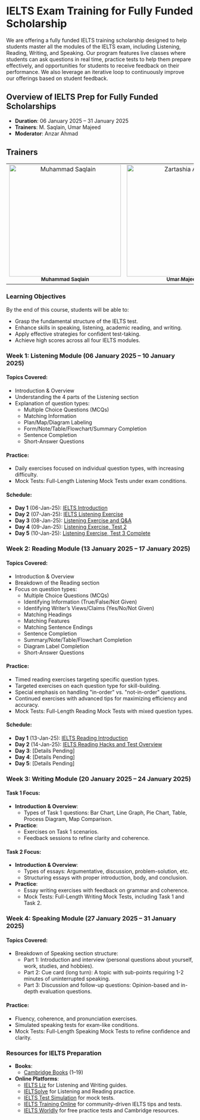 # IELTS Exam Training for Fully Funded Scholarship
We are offering a fully funded IELTS training scholarship designed to help students master all the modules of the IELTS exam, including Listening, Reading, Writing, and Speaking. Our program features live classes where students can ask questions in real time, practice tests to help them prepare effectively, and opportunities for students to receive feedback on their performance. We also leverage an iterative loop to continuously improve our offerings based on student feedback.

## Overview of IELTS Prep for Fully Funded Scholarships
- **Duration**: 06 January 2025 – 31 January 2025
- **Trainers**: M. Saqlain, Umar Majeed  
- **Moderator**: Anzar Ahmad

## Trainers

<table >
  <tbody>
    <tr>
      <td align="center">
        <a href="https://github.com/MohSaqlainn">
        <img src="https://avatars.githubusercontent.com/u/77551019?v=4" width="300px;" alt="Muhammad Saqlain"/>
          <br />
          <sub><b>Muhammad Saqlain</b></sub>
        </a> 
      </td>
      <td align="center">
        <a href="https://www.linkedin.com/in/umarmajeedofficial/">
          <img src="https://media.licdn.com/dms/image/v2/D4D03AQHIX-rvPa8dGg/profile-displayphoto-shrink_200_200/profile-displayphoto-shrink_200_200/0/1730367348647?e=1742428800&v=beta&t=j9JnqpmOklQxQL57AZdBt1kd0cfP0cSlK8MMN0RfejA" width="300px;" alt="Zartashia Afzal"/>
          <br />
          <sub><b>Umar Majeed</b></sub>
        </a> 
      </td>
      <td align="center">
        <a href="https://www.linkedin.com/in/anzarahmad100/">
          <img src="https://media.licdn.com/dms/image/v2/D4D03AQHdeCo2EQV-mg/profile-displayphoto-shrink_200_200/profile-displayphoto-shrink_200_200/0/1727358433011?e=1742428800&v=beta&t=Q9oHrwTwoStyIGlZsL9Iesc_qLDYt0M7aP8fTf4Arts" width="300px;" alt="Umar Majeed"/>
          <br />
          <sub><b>Anzar Ahmad</b></sub>
        </a> 
      </td>
   </tr>
  </tbody>
<table>

### Learning Objectives
By the end of this course, students will be able to:
- Grasp the fundamental structure of the IELTS test.
- Enhance skills in speaking, listening, academic reading, and writing.
- Apply effective strategies for confident test-taking.
- Achieve high scores across all four IELTS modules.

### Week 1: Listening Module (06 January 2025 – 10 January 2025)
#### Topics Covered:
- Introduction & Overview
- Understanding the 4 parts of the Listening section
- Explanation of question types:
  - Multiple Choice Questions (MCQs)
  - Matching Information
  - Plan/Map/Diagram Labeling
  - Form/Note/Table/Flowchart/Summary Completion
  - Sentence Completion
  - Short-Answer Questions

#### Practice:
- Daily exercises focused on individual question types, with increasing difficulty.
- Mock Tests: Full-Length Listening Mock Tests under exam conditions.

#### Schedule:
- **Day 1** (06-Jan-25): [IELTS Introduction](https://fb.watch/wZ1Lnf9NjM/)
- **Day 2** (07-Jan-25): [IELTS Listening Exercise](https://fb.watch/wZ1EKcRSak/)
- **Day 3** (08-Jan-25): [Listening Exercise and Q&A](https://fb.watch/w_8Xlz5ez-/)
- **Day 4** (09-Jan-25): [Listening Exercise, Test 2](https://www.facebook.com/share/v/187ZJCtezT/)
- **Day 5** (10-Jan-25): [Listening Exercise, Test 3 Complete](https://www.facebook.com/share/v/19msU813bR/)

### Week 2: Reading Module (13 January 2025 – 17 January 2025)
#### Topics Covered:
- Introduction & Overview
- Breakdown of the Reading section
- Focus on question types:
  - Multiple Choice Questions (MCQs)
  - Identifying Information (True/False/Not Given)
  - Identifying Writer’s Views/Claims (Yes/No/Not Given)
  - Matching Headings
  - Matching Features
  - Matching Sentence Endings
  - Sentence Completion
  - Summary/Note/Table/Flowchart Completion
  - Diagram Label Completion
  - Short-Answer Questions

#### Practice:
- Timed reading exercises targeting specific question types.
- Targeted exercises on each question type for skill-building.
- Special emphasis on handling "in-order" vs. "not-in-order" questions.
- Continued exercises with advanced tips for maximizing efficiency and accuracy.
- Mock Tests: Full-Length Reading Mock Tests with mixed question types.

#### Schedule:
- **Day 1** (13-Jan-25): [IELTS Reading Introduction](https://fb.watch/x61cj5KNbb/)
- **Day 2** (14-Jan-25): [IELTS Reading Hacks and Test Overview](https://fb.watch/x61eEBa2kb/)
- **Day 3**: [Details Pending]
- **Day 4**: [Details Pending]
- **Day 5**: [Details Pending]

### Week 3: Writing Module (20 January 2025 – 24 January 2025)
#### Task 1 Focus:
- **Introduction & Overview**:
  - Types of Task 1 questions: Bar Chart, Line Graph, Pie Chart, Table, Process Diagram, Map Comparison.
- **Practice**:
  - Exercises on Task 1 scenarios.
  - Feedback sessions to refine clarity and coherence.

#### Task 2 Focus:
- **Introduction & Overview**:
  - Types of essays: Argumentative, discussion, problem-solution, etc.
  - Structuring essays with proper introduction, body, and conclusion.
- **Practice**:
  - Essay writing exercises with feedback on grammar and coherence.
  - Mock Tests: Full-Length Writing Mock Tests, including Task 1 and Task 2.

### Week 4: Speaking Module (27 January 2025 – 31 January 2025)
#### Topics Covered:
- Breakdown of Speaking section structure:
  - Part 1: Introduction and interview (personal questions about yourself, work, studies, and hobbies).
  - Part 2: Cue card (long turn): A topic with sub-points requiring 1-2 minutes of uninterrupted speaking.
  - Part 3: Discussion and follow-up questions: Opinion-based and in-depth evaluation questions.

#### Practice:
- Fluency, coherence, and pronunciation exercises.
- Simulated speaking tests for exam-like conditions.
- Mock Tests: Full-Length Speaking Mock Tests to refine confidence and clarity.

### Resources for IELTS Preparation
- **Books**:
  - [Cambridge Books](https://drive.google.com/file/d/1-6xCuJ7F85X_dUKpuK84F1jU-Z1-h8tC/view) (1–19)
- **Online Platforms**:
  - [IELTS Liz](https://ieltsliz.com/ielts-listening/) for Listening and Writing guides.
  - [IELTSolve](https://www.ieltsolve.com/) for Listening and Reading practice.
  - [IELTS Test Simulation](https://www.ieltstestsimulation.com/) for mock tests.
  - [IELTS Training Online](https://ieltstrainingonline.com/) for community-driven IELTS tips and tests.
  - [IELTS Worldly](https://www.ieltsworldly.com/) for free practice tests and Cambridge resources.

